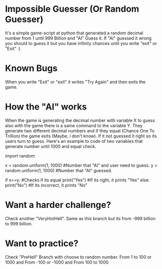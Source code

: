 # Impossible Guesser (Or Random Guesser)
It's a simple game-script at python that generated a random decimal number from 1 until 999 Billion and "AI" Guess it. If "AI" guessed it wrong you should to guess it but you have infinity chances until you write "exit" or "Exit" :)

# Known Bugs
When you write "Exit" or "exit" it writes "Try Again" and then exits the game.

# How the "AI" works
When the game is generating the decimal number with variable X to guess also with the game there is a same command to the variable Y. They generate two different decimal numbers and if they equal (Chance One To Trillion) the game exits (Maybe, i don't know). If it not guessed it right so its users turn to guess. Here's an example to code of two variables that generate number until 1000 and equal check.

import random

x = random.uniform(1, 1000) #Number that "AI" and user need to guess.
y = random.uniform(1, 1000) #Number that "AI" guessed.

if x==y: #Checks if its equal
  print("Yes") #If its right, it prints "Yes"
  else:
  print("No") #If its incorrect, it prints "No"

# Want a harder challenge?

Check another "VeryHotHell". Same as this branch but its from -999 billion to 999 billion.

# Want to practice?

Check "PreHell" Branch with choose to random number. From 1 to 100 or 1000 and From -100 or -1000 and From 100 to 1000
